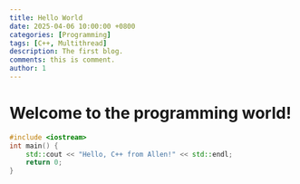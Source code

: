 ```yaml
---
title: Hello World
date: 2025-04-06 10:00:00 +0800
categories: [Programming]
tags: [C++, Multithread]
description: The first blog.
comments: this is comment.
author: 1
---
```



# Welcome to the programming world!

```cpp
#include <iostream>
int main() {
    std::cout << "Hello, C++ from Allen!" << std::endl;
    return 0;
}
```

